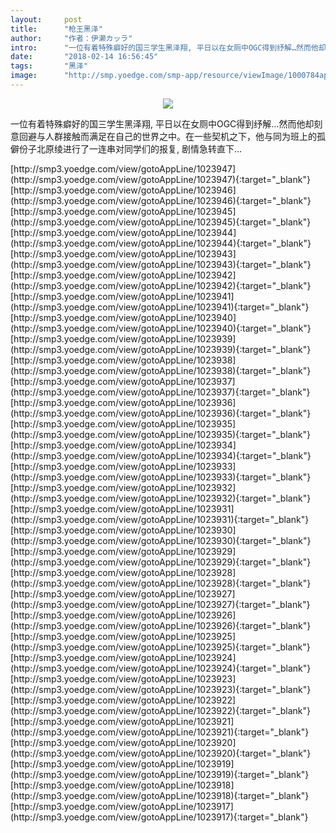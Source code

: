 ```yaml
---
layout:     post
title:      "枪王黑泽"
author:     "作者：伊濑カッラ"
intro:      "一位有着特殊癖好的国三学生黑泽翔, 平日以在女厕中OGC得到纾解…然而他却刻意回避与人群接触而满足在自己的世界之中。在一些契机之下，他与同为班上的孤僻份子北原绫进行了一连串对同学们的报复, 剧情急转直下…"
date:       "2018-02-14 16:56:45"
tags:       "黑泽"
image:      "http://smp.yoedge.com/smp-app/resource/viewImage/1000784appline.png"
---
```

<div style="text-align: center">
<p><img src="http://smp.yoedge.com/smp-app/resource/viewImage/1000784appline.png"/></p>
</div>
<p class="post-meta">
<span>一位有着特殊癖好的国三学生黑泽翔, 平日以在女厕中OGC得到纾解…然而他却刻意回避与人群接触而满足在自己的世界之中。在一些契机之下，他与同为班上的孤僻份子北原绫进行了一连串对同学们的报复, 剧情急转直下…</span>
</p>
[http://smp3.yoedge.com/view/gotoAppLine/1023947](http://smp3.yoedge.com/view/gotoAppLine/1023947){:target="_blank"}
[http://smp3.yoedge.com/view/gotoAppLine/1023946](http://smp3.yoedge.com/view/gotoAppLine/1023946){:target="_blank"}
[http://smp3.yoedge.com/view/gotoAppLine/1023945](http://smp3.yoedge.com/view/gotoAppLine/1023945){:target="_blank"}
[http://smp3.yoedge.com/view/gotoAppLine/1023944](http://smp3.yoedge.com/view/gotoAppLine/1023944){:target="_blank"}
[http://smp3.yoedge.com/view/gotoAppLine/1023943](http://smp3.yoedge.com/view/gotoAppLine/1023943){:target="_blank"}
[http://smp3.yoedge.com/view/gotoAppLine/1023942](http://smp3.yoedge.com/view/gotoAppLine/1023942){:target="_blank"}
[http://smp3.yoedge.com/view/gotoAppLine/1023941](http://smp3.yoedge.com/view/gotoAppLine/1023941){:target="_blank"}
[http://smp3.yoedge.com/view/gotoAppLine/1023940](http://smp3.yoedge.com/view/gotoAppLine/1023940){:target="_blank"}
[http://smp3.yoedge.com/view/gotoAppLine/1023939](http://smp3.yoedge.com/view/gotoAppLine/1023939){:target="_blank"}
[http://smp3.yoedge.com/view/gotoAppLine/1023938](http://smp3.yoedge.com/view/gotoAppLine/1023938){:target="_blank"}
[http://smp3.yoedge.com/view/gotoAppLine/1023937](http://smp3.yoedge.com/view/gotoAppLine/1023937){:target="_blank"}
[http://smp3.yoedge.com/view/gotoAppLine/1023936](http://smp3.yoedge.com/view/gotoAppLine/1023936){:target="_blank"}
[http://smp3.yoedge.com/view/gotoAppLine/1023935](http://smp3.yoedge.com/view/gotoAppLine/1023935){:target="_blank"}
[http://smp3.yoedge.com/view/gotoAppLine/1023934](http://smp3.yoedge.com/view/gotoAppLine/1023934){:target="_blank"}
[http://smp3.yoedge.com/view/gotoAppLine/1023933](http://smp3.yoedge.com/view/gotoAppLine/1023933){:target="_blank"}
[http://smp3.yoedge.com/view/gotoAppLine/1023932](http://smp3.yoedge.com/view/gotoAppLine/1023932){:target="_blank"}
[http://smp3.yoedge.com/view/gotoAppLine/1023931](http://smp3.yoedge.com/view/gotoAppLine/1023931){:target="_blank"}
[http://smp3.yoedge.com/view/gotoAppLine/1023930](http://smp3.yoedge.com/view/gotoAppLine/1023930){:target="_blank"}
[http://smp3.yoedge.com/view/gotoAppLine/1023929](http://smp3.yoedge.com/view/gotoAppLine/1023929){:target="_blank"}
[http://smp3.yoedge.com/view/gotoAppLine/1023928](http://smp3.yoedge.com/view/gotoAppLine/1023928){:target="_blank"}
[http://smp3.yoedge.com/view/gotoAppLine/1023927](http://smp3.yoedge.com/view/gotoAppLine/1023927){:target="_blank"}
[http://smp3.yoedge.com/view/gotoAppLine/1023926](http://smp3.yoedge.com/view/gotoAppLine/1023926){:target="_blank"}
[http://smp3.yoedge.com/view/gotoAppLine/1023925](http://smp3.yoedge.com/view/gotoAppLine/1023925){:target="_blank"}
[http://smp3.yoedge.com/view/gotoAppLine/1023924](http://smp3.yoedge.com/view/gotoAppLine/1023924){:target="_blank"}
[http://smp3.yoedge.com/view/gotoAppLine/1023923](http://smp3.yoedge.com/view/gotoAppLine/1023923){:target="_blank"}
[http://smp3.yoedge.com/view/gotoAppLine/1023922](http://smp3.yoedge.com/view/gotoAppLine/1023922){:target="_blank"}
[http://smp3.yoedge.com/view/gotoAppLine/1023921](http://smp3.yoedge.com/view/gotoAppLine/1023921){:target="_blank"}
[http://smp3.yoedge.com/view/gotoAppLine/1023920](http://smp3.yoedge.com/view/gotoAppLine/1023920){:target="_blank"}
[http://smp3.yoedge.com/view/gotoAppLine/1023919](http://smp3.yoedge.com/view/gotoAppLine/1023919){:target="_blank"}
[http://smp3.yoedge.com/view/gotoAppLine/1023918](http://smp3.yoedge.com/view/gotoAppLine/1023918){:target="_blank"}
[http://smp3.yoedge.com/view/gotoAppLine/1023917](http://smp3.yoedge.com/view/gotoAppLine/1023917){:target="_blank"}


